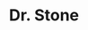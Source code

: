 ---
layout: lecteur.njk
tags : stone

title : Dr. Stone
episode : 9
saison : 1
iframe : https://dood.to/e/61kd5wnz5hd7

cc :  VostFr
---